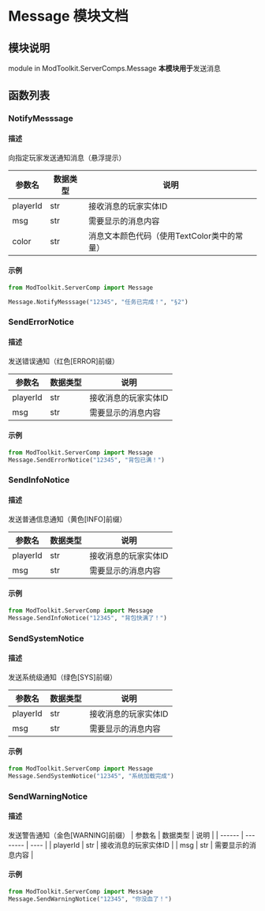 # Message 模块文档

## 模块说明
module in ModToolkit.ServerComps.Message
**本模块用于**发送消息

## 函数列表
### NotifyMesssage
#### 描述
向指定玩家发送通知消息（悬浮提示）

| 参数名 | 数据类型 | 说明 |
| ------ | -------- | ---- |
| playerId | str | 接收消息的玩家实体ID |
| msg | str | 需要显示的消息内容 |
| color | str | 消息文本颜色代码（使用TextColor类中的常量） |

#### 示例
```python
from ModToolkit.ServerComp import Message

Message.NotifyMesssage("12345", "任务已完成！", "§2")
```


### SendErrorNotice
#### 描述
发送错误通知（红色[ERROR]前缀）

| 参数名 | 数据类型 | 说明 |
| ------ | -------- | ---- |
| playerId | str | 接收消息的玩家实体ID |
| msg | str | 需要显示的消息内容 |

#### 示例
```python
from ModToolkit.ServerComp import Message
Message.SendErrorNotice("12345", "背包已满！")
```


### SendInfoNotice
#### 描述
发送普通信息通知（黄色[INFO]前缀）

| 参数名 | 数据类型 | 说明 |
| ------ | -------- | ---- |
| playerId | str | 接收消息的玩家实体ID |
| msg | str | 需要显示的消息内容 |

#### 示例
```python
from ModToolkit.ServerComp import Message
Message.SendInfoNotice("12345", "背包快满了！")
```


### SendSystemNotice
#### 描述
发送系统级通知（绿色[SYS]前缀）

| 参数名 | 数据类型 | 说明 |
| ------ | -------- | ---- |
| playerId | str | 接收消息的玩家实体ID |
| msg | str | 需要显示的消息内容 |

#### 示例
```python
from ModToolkit.ServerComp import Message
Message.SendSystemNotice("12345", "系统加载完成")
```


### SendWarningNotice
#### 描述
发送警告通知（金色[WARNING]前缀）
| 参数名 | 数据类型 | 说明 |
| ------ | -------- | ---- |
| playerId | str | 接收消息的玩家实体ID |
| msg | str | 需要显示的消息内容 |

#### 示例
```python
from ModToolkit.ServerComp import Message
Message.SendWarningNotice("12345", "你没血了！")
```


